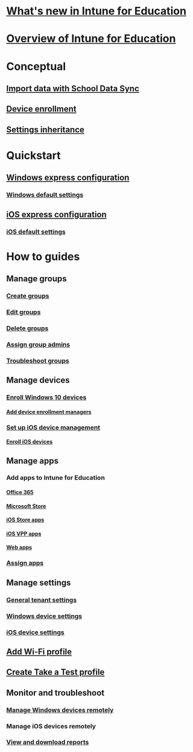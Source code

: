 # [What's new in Intune for Education](whats-new-in-edu.md)
# [Overview of Intune for Education](what-is-intune-for-education.md)
# Conceptual
## [Import data with School Data Sync](what-is-school-data-sync.md)
## [Device enrollment](how-should-I-enroll-devices.md)
## [Settings inheritance](settings-inheritance.md)
# Quickstart
## [Windows express configuration](express-configuration-intune-edu.md)
### [Windows default settings](edu-default-settings-windows.md)
## [iOS express configuration](express-configuration-intune-edu.md)
### [iOS default settings](edu-default-settings-ios.md)
# How to guides
## Manage groups
### [Create groups](what-are-groups.md)
### [Edit groups](edit-groups-intune-for-edu.md)
### [Delete groups](delete-group-intune-for-education.md)
### [Assign group admins](group-admin-delegate.md)
### [Troubleshoot groups](troubleshoot-groups-intune-for-edu.md)
## Manage devices
### [Enroll Windows 10 devices](how-do-I-add-devices.md)
#### [Add device enrollment managers](add-enrollment-managers.md)
### [Set up iOS device management](setup-ios-device-management.md)
#### [Enroll iOS devices](how-do-I-add-devices-ios.md)
## Manage apps
### Add apps to Intune for Education
#### [Office 365](install-office.md)
#### [Microsoft Store](acquire-store-apps.md)
#### [iOS Store apps](add-apps-ios.md)
#### [iOS VPP apps](add-vpp-apps-ios.md)
#### [Web apps](how-to-add-apps.md)
### [Assign apps](install-apps.md)
## Manage settings
### [General tenant settings](edu-tenant-general-settings.md)
### [Windows device settings](edu-settings-windows.md)
### [iOS device settings](edu-settings-ios.md)
## [Add Wi-Fi profile](add-wi-fi-profile.md)
## [Create Take a Test profile](take-a-test-profiles.md)
## Monitor and troubleshoot
### [Manage Windows devices remotely](remote-actions.md)
### Manage iOS devices remotely
### [View and download reports](what-are-reports.md)
